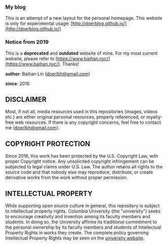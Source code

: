 ### My blog

This is an attempt of a new layout for the personal homepage. This website is only for experimental usage: [http://doerblog.github.io/](http://doerblog.github.io/)

  


### Notice from 2019

This is a **deprecated** and **outdated** website of mine. For my most current website, please refer to [https://www.baihan.nyc/](https://www.baihan.nyc/). Thanks!



**author**: Baihan Lin (doerlbh@gmail.com)

**since**: 2016



## DISCLAIMER

Most, if not all, media resources used in this repositories (images, videos etc.) are either original personal resources, properly referenced, or royalty-free web resources. If there is any copyright concerns, feel free to contact me (doerlbh@gmail.com).

  

## COPYRIGHT PROTECTION

Since 2016, this work has been protected by the U.S. Copyright Law, with proper Copyright notice. Any unsolicited copyright infringement can be subjected to legal claims under U.S. Law. The author retains all rights to the source code and that nobody else may reproduce, distribute, or create derivative works from the work without proper permission. 

  

## INTELLECTUAL PROPERTY

While supporting open source culture in general, this repository is subject to intellectual property rights. Columbia University (the "university") seeks to encourage creativity and invention among its faculty members and students. In doing so, the University affirms its traditional commitment to the personal ownership by its faculty members and students of Intellectual Property Rights in works they create. The complete policy governing Intellectual Property Rights may be seen on the [university website](https://research.columbia.edu/protection-intellectual-property).

